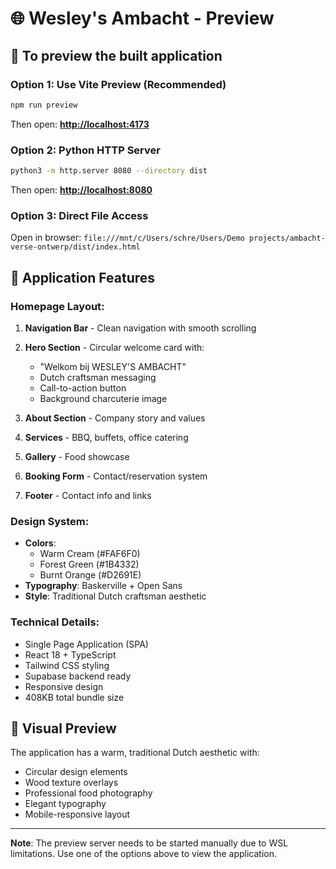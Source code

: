 # 🌐 Wesley's Ambacht - Preview

## 🚀 To preview the built application

### Option 1: Use Vite Preview (Recommended)

```bash
npm run preview
```

Then open: **<http://localhost:4173>**

### Option 2: Python HTTP Server

```bash
python3 -m http.server 8080 --directory dist
```

Then open: **<http://localhost:8080>**

### Option 3: Direct File Access

Open in browser: `file:///mnt/c/Users/schre/Users/Demo projects/ambacht-verse-ontwerp/dist/index.html`

## 📱 Application Features

### **Homepage Layout:**

1. **Navigation Bar** - Clean navigation with smooth scrolling
2. **Hero Section** - Circular welcome card with:

   - "Welkom bij WESLEY'S AMBACHT"
   - Dutch craftsman messaging
   - Call-to-action button
   - Background charcuterie image

3. **About Section** - Company story and values
4. **Services** - BBQ, buffets, office catering
5. **Gallery** - Food showcase
6. **Booking Form** - Contact/reservation system
7. **Footer** - Contact info and links

### **Design System:**

- **Colors**:
  - Warm Cream (#FAF6F0)
  - Forest Green (#1B4332)
  - Burnt Orange (#D2691E)
- **Typography**: Baskerville + Open Sans
- **Style**: Traditional Dutch craftsman aesthetic

### **Technical Details:**

- Single Page Application (SPA)
- React 18 + TypeScript
- Tailwind CSS styling
- Supabase backend ready
- Responsive design
- 408KB total bundle size

## 🎨 Visual Preview

The application has a warm, traditional Dutch aesthetic with:

- Circular design elements
- Wood texture overlays
- Professional food photography
- Elegant typography
- Mobile-responsive layout

---

**Note**: The preview server needs to be started manually due to WSL limitations. Use one of the options above to view the application.
